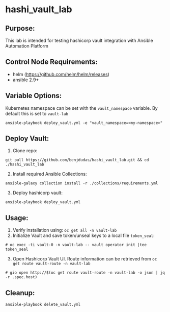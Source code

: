 # hashi_vault_lab

**Purpose:**
------
This lab is intended for testing hashicorp vault integration with Ansible Automation Platform

**Control Node Requirements:**
------
- helm (https://github.com/helm/helm/releases)
- ansible 2.9+

**Variable Options:**
------
Kubernetes namespace can be set with the `vault_namespace` variable. By default this is set to `vault-lab`

~~~
ansible-playbook deploy_vault.yml -e "vault_namespace=<my-namespace>"
~~~

**Deploy Vault:**
------
1) Clone repo:
~~~
git pull https://github.com/benjdudas/hashi_vault_lab.git && cd ./hashi_vault_lab
~~~

2) Install required Ansible Collections:
~~~
ansible-galaxy collection install -r ./collections/requirements.yml
~~~

3) Deploy hashicorp vault:
~~~
ansible-playbook deploy_vault.yml
~~~

**Usage:**
------
1) Verify installation using: `oc get all -n vault-lab`
2) Initialize Vault and save token/unseal keys to a local file `token_seal`:
~~~
# oc exec -ti vault-0 -n vault-lab -- vault operator init |tee token_seal
~~~
3) Open Hashicorp Vault UI. Route information can be retrieved from `oc get route vault-route -n vault-lab`
~~~
# gio open http://$(oc get route vault-route -n vault-lab -o json | jq -r .spec.host)
~~~

**Cleanup:**
------
~~~
ansible-playbook delete_vault.yml
~~~
